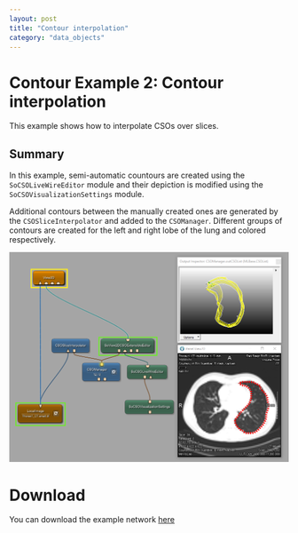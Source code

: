 ```yaml
---
layout: post
title: "Contour interpolation"
category: "data_objects"
---
```


# Contour Example 2: Contour interpolation
This example shows how to interpolate CSOs over slices.

## Summary
In this example, semi-automatic countours are created using the `SoCSOLiveWireEditor` module and their depiction is modified using the `SoCSOVisualizationSettings` module.

Additional contours between the manually created ones are generated by the `CSOSliceInterpolator` and added to the `CSOManager`. Different groups of contours are created for the left and right lobe of the lung and colored respectively.

![Screenshot](/examples/data_objects/contours/example2/image.png)

# Download
You can download the example network [here](/examples/data_objects/contours/example2/ContourExample2.mlab)

